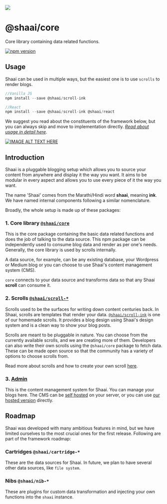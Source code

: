 ![](https://i.imgur.com/0RGDSPU.jpg)
# @shaai/core
Core library containing data related functions.

[![npm version](https://badge.fury.io/js/%40shaai%2Fcore.svg)](https://badge.fury.io/js/%40shaai%2Fcore)

## Usage
Shaai can be used in multiple ways, but the easiest one is to use `scrolls` to render blogs.

```js
//Vanilla JS
npm install --save @shaai/scroll-ink

//React
npm install --save @shaai/scroll-ink @shaai/react
```
We suggest you read about the constituents of the framework below, but you can always skip and move to implementation directly. [_Read about usage in detail here_](https://github.com/shaaijs/scroll-ink#usage).

[![IMAGE ALT TEXT HERE](https://i.imgur.com/Ebft2t0.png)](http://www.youtube.com/watch?v=VESOKt5-7yU)

## Introduction
Shaai is a pluggable blogging setup which allows you to source your content from anywhere and display it the way you want. It aims to be modular in every aspect and allows you to use every piece of it the way you want.

The name 'Shaai' comes from the Marathi/Hindi word __shaai__, meaning __ink__. We have named internal components following a similar nomenclature.

Broadly, the whole setup is made up of these packages:

### 1. Core library [`@shaai/core`](https://github.com/shaaijs/core)
This is the core package containing the basic data related functions and does the job of talking to the data source. This npm package can be independently used to consume blog data and render as per one's needs. Generally, the core library is used by scrolls internally.

A data source, for example, can be any existing database, your Wordpress or Medium blog or you can choose to use Shaai's content management system (CMS).

`core` connects to your data source and transforms data so that any Shaai __scroll__ can consume it.

### 2. Scrolls [`@shaai/scroll-*`](https://github.com/shaaijs/scroll-ink)
Scrolls used to be the surfaces for writing down content centuries back. In Shaai, scrolls are templates that render your data. [`@shaai/scroll-ink`](https://github.com/shaaijs/scroll-ink) is one of our homemade scrolls. It provides a blog design using Shaai's design system and is a clean way to show your blog posts.

Scrolls are meant to be pluggable in nature. You can choose from the currently available scrolls, and we are creating more of them. Developers can also write their own scrolls using the `@shaai/core` package to fetch data. These can be made open source so that the community has a variety of options to choose scrolls from.

Read more about scrolls and how to create your own scroll [here](https://github.com/shaaijs/scroll-ink).

### 3. [Admin](https://shaai.herokuapp.com)
This is the content management system for Shaai. You can manage your blogs here. The CMS can be [self hosted](https://github.com/shaaijs/admin#host-shaai-admin-on-heroku) on your server, or you can use [our hosted version](https://shaai.herokuapp.com) directly.

## Roadmap
Shaai was developed with many ambitious features in mind, but we have limited ourselves to the most crucial ones for the first release. Following are part of the framework roadmap:
### Cartridges `@shaai/cartridge-*`
These are the data sources for Shaai. In future, we plan to have several other data sources, like `file system`.

### Nibs `@shaai/nib-*`
These are plugins for custom data transformation and injecting your own functions into the `shaai` instance.